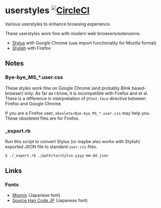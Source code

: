 userstyles [![CircleCI](https://circleci.com/gh/curipha/userstyles.svg?style=svg)](https://circleci.com/gh/curipha/userstyles)
==========
Various userstyles to enhance browsing experience.

These userstyles work fine with modern web browsers/extensions.

- [Stylus](https://chrome.google.com/webstore/detail/stylus/clngdbkpkpeebahjckkjfobafhncgmne) with Google Chrome (use import functionality for Mozilla format)
- [Stylish](https://addons.mozilla.org/ja/firefox/addon/stylish/) with Firefox


Notes
-------------------------
### Bye-bye_MS_*.user.css
These styles work fine on Google Chrome (and probably Blink based-browser) only.
As far as I know, it is incompatible with Firefox and et al.
There is a difference in interpretation of `@font-face` directive between Firefox and Google Chrome.

If you are a Firefox user, `obsolete/Bye-bye_MS_*.user.css` may help you.
These obsoleted files are for Firefox.

### _export.rb
Run this script to convert Stylus (or maybe also works with Stylish) exported JSON file to standard `user.css` files.

```bash
$ ./_export.rb ./path/to/stylus-yyyy-mm-dd.json
```


Links
--------------------
### Fonts
- [Migmix](https://mix-mplus-ipa.osdn.jp/migmix/) (Japanese font)
- [Source Han Code JP](https://github.com/adobe-fonts/source-han-code-jp) (Japanese font)

